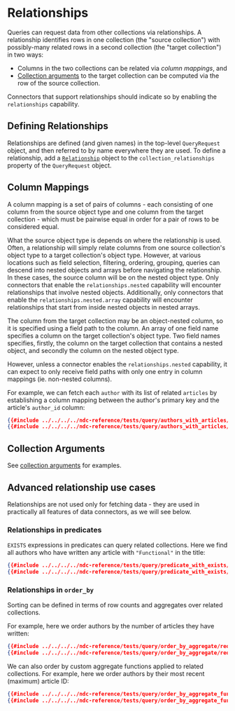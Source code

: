 # Relationships

Queries can request data from other collections via relationships. A relationship identifies rows in one collection (the "source collection") with possibly-many related rows in a second collection (the "target collection") in two ways:

- Columns in the two collections can be related via _column mappings_, and
- [Collection arguments](./arguments.md) to the target collection can be computed via the row of the source collection.

Connectors that support relationships should indicate so by enabling the `relationships` capability.

## Defining Relationships

Relationships are defined (and given names) in the top-level `QueryRequest` object, and then referred to by name everywhere they are used. To define a relationship, add a [`Relationship`](../../reference/types.md#relationship) object to the `collection_relationships` property of the `QueryRequest` object.

## Column Mappings

A column mapping is a set of pairs of columns - each consisting of one column from the source object type and one column from the target collection - which must be pairwise equal in order for a pair of rows to be considered equal.

What the source object type is depends on where the relationship is used. Often, a relationship will simply relate columns from one source collection's object type to a target collection's object type. However, at various locations such as field selection, filtering, ordering, grouping, queries can descend into nested objects and arrays before navigating the relationship. In these cases, the source column will be on the nested object type. Only connectors that enable the `relationships.nested` capability will encounter relationships that involve nested objects. Additionally, only connectors that enable the `relationships.nested.array` capability will encounter relationships that start from inside nested objects in nested arrays.

The column from the target collection may be an object-nested column, so it is specified using a field path to the column. An array of one field name specifies a column on the target collection's object type. Two field names specifies, firstly, the column on the target collection that contains a nested object, and secondly the column on the nested object type.

However, unless a connector enables the `relationships.nested` capability, it can expect to only receive field paths with only one entry in column mappings (ie. non-nested columns).

For example, we can fetch each `author` with its list of related `articles` by establishing a column mapping between the author's primary key and the article's `author_id` column:

```json
{{#include ../../../../ndc-reference/tests/query/authors_with_articles/request.json:1 }}
{{#include ../../../../ndc-reference/tests/query/authors_with_articles/request.json:3: }}
```

## Collection Arguments

See [collection arguments](./arguments.md) for examples.

## Advanced relationship use cases

Relationships are not used only for fetching data - they are used in practically all features of data connectors, as we will see below.

### Relationships in predicates

`EXISTS` expressions in predicates can query related collections. Here we find all authors who have written any article with `"Functional"` in the title:

```json
{{#include ../../../../ndc-reference/tests/query/predicate_with_exists/request.json:1 }}
{{#include ../../../../ndc-reference/tests/query/predicate_with_exists/request.json:3: }}
```

### Relationships in `order_by`

Sorting can be defined in terms of row counts and aggregates over related collections.

For example, here we order authors by the number of articles they have written:

```json
{{#include ../../../../ndc-reference/tests/query/order_by_aggregate/request.json:1 }}
{{#include ../../../../ndc-reference/tests/query/order_by_aggregate/request.json:3: }}
```

We can also order by custom aggregate functions applied to related collections. For example, here we order authors by their most recent (maximum) article ID:

```json
{{#include ../../../../ndc-reference/tests/query/order_by_aggregate_function/request.json:1 }}
{{#include ../../../../ndc-reference/tests/query/order_by_aggregate_function/request.json:3: }}
```
